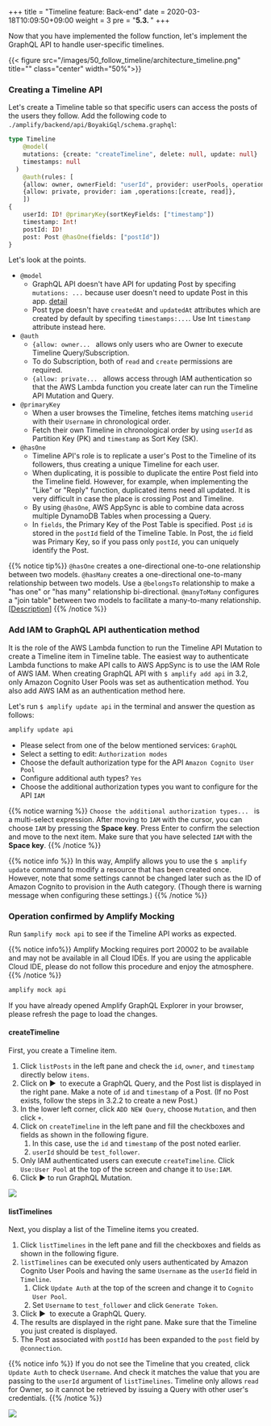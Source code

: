 +++
title = "Timeline feature: Back-end"
date = 2020-03-18T10:09:50+09:00
weight = 3
pre = "<b>5.3. </b>"
+++


Now that you have implemented the follow function, let's implement the GraphQL API to handle user-specific timelines.

{{< figure src="/images/50_follow_timeline/architecture_timeline.png" title="" class="center" width="50%">}}

### Creating a Timeline API
Let's create a Timeline table so that specific users can access the posts of the users they follow.
Add the following code to `./amplify/backend/api/BoyakiGql/schema.graphql`:

```graphql
type Timeline 
	@model(
    mutations: {create: "createTimeline", delete: null, update: null}
    timestamps: null
  )
	@auth(rules: [
    {allow: owner, ownerField: "userId", provider: userPools, operations:[read]},
    {allow: private, provider: iam ,operations:[create, read]},
	])
{
	userId: ID! @primaryKey(sortKeyFields: ["timestamp"])
	timestamp: Int!
	postId: ID!
	post: Post @hasOne(fields: ["postId"])
}
```

Let's look at the points.

- `@model`
	-  GraphQL API doesn't have API for updating Post by specifing `mutations: ...` because user doesn't need to update Post in this app. [detail](https://docs.amplify.aws/cli/graphql-transformer/model#usage) 
	- Post type doesn't have `createdAt` and `updatedAt` attributes which are created by default by specifing `timestamps:...`. Use Int `timestamp` attribute instead here.
- `@auth`
	- `{allow: owner... ` allows only users who are Owner to execute Timeline Query/Subscription.
	- To do Subscription, both of `read` and `create` permissions are required.
	- `{allow: private... ` allows access through IAM authentication so that the AWS Lambda function you create later can run the Timeline API Mutation and Query.
- `@primaryKey`
	- When a user browses the Timeline, fetches items matching `userid` with their `Username` in chronological order.
	- Fetch their own Timeline in chronological order by using `userId` as Partition Key (PK) and `timestamp` as Sort Key (SK).
- `@hasOne`
	- Timeline API's role is to replicate a user's Post to the Timeline of its followers, thus creating a unique Timeline for each user.
	- When duplicating, it is possible to duplicate the entire Post field into the Timeline field. However, for example, when implementing the "Like" or "Reply" function, duplicated items need all updated. It is very difficult in case the place is crossing Post and Timeline.
	- By using `@hasOne`, AWS AppSync is able to combine data across multiple DynamoDB Tables when processing a Query.
	- In `fields`, the Primary Key of the Post Table is specified. Post `id` is stored in the `postId` field of the Timeline Table. In Post, the `id` field was Primary Key, so if you pass only `postId`, you can uniquely identify the Post.

{{% notice tip%}}
`@hasOne` creates a one-directional one-to-one relationship between two models.
`@hasMany` creates a one-directional one-to-many relationship between two models.
Use a `@belongsTo` relationship to make a "has one" or "has many" relationship bi-directional.
`@manyToMany` configures a "join table" between two models to facilitate a many-to-many relationship.
[[Description](https://docs.amplify.aws/cli/graphql/data-modeling/#setup-relationships-between-models)]
{{% /notice %}}

### Add IAM to GraphQL API authentication method
It is the role of the AWS Lambda function to run the Timeline API Mutation to create a Timeline item in Timeline table.
The easiest way to authenticate Lambda functions to make API calls to AWS AppSync is to use the IAM Role of AWS IAM.
When creating GraphQL API with `$ amplify add api` in 3.2, only Amazon Cognito User Pools was set as authentication method.
You also add AWS IAM as an authentication method here.

Let's run `$ amplify update api` in the terminal and answer the question as follows:

```bash
amplify update api
```

- Please select from one of the below mentioned services: `GraphQL`
- Select a setting to edit: `Authorization modes`
- Choose the default authorization type for the API `Amazon Cognito User Pool`
- Configure additional auth types? `Yes`
- Choose the additional authorization types you want to configure for the API `IAM`

{{% notice warning %}}
`Choose the additional authorization types... ` is a multi-select expression.
After moving to `IAM` with the cursor, you can choose `IAM` by pressing the __Space key__. Press Enter to confirm the selection and move to the next item.
Make sure that you have selected `IAM` with the __Space key__.
{{% /notice %}}

{{% notice info %}}
In this way, Amplify allows you to use the `$ amplify update` command to modify a resource that has been created once. 
However, note that some settings cannot be changed later such as the ID of Amazon Cognito to provision in the Auth category. 
(Though there is warning message when configuring these settings.)
{{% /notice %}}

### Operation confirmed by Amplify Mocking
Run `$amplify mock api` to see if the Timeline API works as expected.

{{% notice info%}}
Amplify Mocking requires port 20002 to be available and may not be available in all Cloud IDEs.
If you are using the applicable Cloud IDE, please do not follow this procedure and enjoy the atmosphere.
{{% /notice %}}

```bash
amplify mock api
```

If you have already opened Amplify GraphQL Explorer in your browser, please refresh the page to load the changes.

#### createTimeline
First, you create a Timeline item.

1. Click `listPosts` in the left pane and check the `id`, `owner`, and `timestamp` directly below `items`.
1. Click on **▶** ︎ to execute a GraphQL Query, and the Post list is displayed in the right pane. Make a note of `id` and `timestamp` of a Post. (If no Post exists, follow the steps in 3.2.2 to create a new Post.)
1. In the lower left corner, click `ADD NEW Query`, choose `Mutation`, and then click `+`.
1. Click on `createTimeline` in the left pane and fill the checkboxes and fields as shown in the following figure.
	1. In this case, use the `id` and `timestamp` of the post noted earlier.
	1. `userId` should be `test_follower`.
1. Only IAM authenticated users can execute `createTimeline`. Click `Use:User Pool` at the top of the screen and change it to `Use:IAM`.
1. Click **▶** to run GraphQL Mutation.

![](/images/50_follow_timeline/createTimeline.png)

#### listTimelines

Next, you display a list of the Timeline items you created.

1. Click `listTimelines` in the left pane and fill the checkboxes and fields as shown in the following figure.
1. `listTimelines` can be executed only users authenticated by Amazon Cognito User Pools and having the same `Username` as the `userId` field in `Timeline`.
	1. Click `Update Auth` at the top of the screen and change it to `Cognito User Pool`.
	1. Set `Username` to `test_follower` and click `Generate Token`.
1. Click **▶** ︎ to execute a GraphQL Query.
1. The results are displayed in the right pane. Make sure that the Timeline you just created is displayed.
1. The Post associated with `postId` has been expanded to the `post` field by `@connection`.

{{% notice info %}}
If you do not see the Timeline that you created, click `Update Auth` to check `Username`. And check it matches the value that you are passing to the `userId` argument of `listTimelines`. Timeline only allows `read` for Owner, so it cannot be retrieved by issuing a Query with other user's credentials.
{{% /notice %}}

![](/images/50_follow_timeline/listTimelines.png)